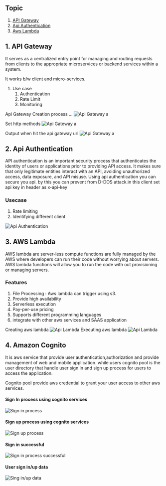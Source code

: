 ## Topic
1. [API Gateway](#1-api-gateway-)
2. [Api Authentication](#2-api-authentication)
3. [Aws Lambda](#3-aws-lambda-)

## 1. API Gateway 
It serves as a centralized entry point for managing and routing requests from clients to the appropriate microservices or backend services within a system.

It works b/w client and micro-services.

1. Use case
   1. Authentication 
   2. Rate Limit
   3. Monitoring

[//]: # (<img src="src/main/resources/imges/api_gateway.png" alt="Alt text" width="500"/>)
Api Gateway Creation process ...
![Api Gateway a](src/main/resources/imges/api_gateway-1.png)

Set http methods
![Api Gateway a](src/main/resources/imges/api_gateway-2.png)

Output when hit the api gateway url
![Api Gateway a](src/main/resources/imges/api_gateway-3.png)

## 2. Api Authentication
API authentication is an important security process that authenticates the identity of users or applications prior to providing API access. It makes sure that only legitimate entities interact with an API, avoiding unauthorized access, data exposure, and API misuse.
Using api authentication you can secure you api. by this you can prevent from D-DOS attack.in this client set api key in header as x-api-key

### Usecase
1. Rate limiting
2. Identifying different client

![Api Authentication](src/main/resources/imges/api-authentication-1.png)

## 3. AWS Lambda 
AWS lambda are server-less compute functions are fully managed by the AWS where developers can run their code without worrying about servers. AWS lambda functions will allow you to run the code with out provisioning or managing servers.
### Features 
1. File Processing : Aws lambda can trigger using s3.
2. Provide high availability
3. Serverless execution
4. Pay-per-use pricing
5. Supports different programming languages
6. integrate with other aws services and SAAS application

Creating aws lambda
![Api Lambda](src/main/resources/imges/lambda-1.png)
Executing aws lambda
![Api Lambda](src/main/resources/imges/lambda-2.png)

##  4. Amazon Cognito
It is aws service that provide user authentication,authorization and provide management of web and mobile 
application. while users cognito pool is the user directory that handle user sign in and sign up process for 
users to access the application.

Cognito pool provide aws credential to grant your user access to other aws services.

#### Sign In process using cognito services
![Sign in process](src/main/resources/imges/signin.png)

#### Sign up process using cognito services
![Sign up process](src/main/resources/imges/signup.png)

#### Sign in successful
![Sign in process successful ](src/main/resources/imges/congnito_success.png)

#### User sign in/up data 
![Sing in/up data](src/main/resources/imges/cognito_pool_user_data.png)
